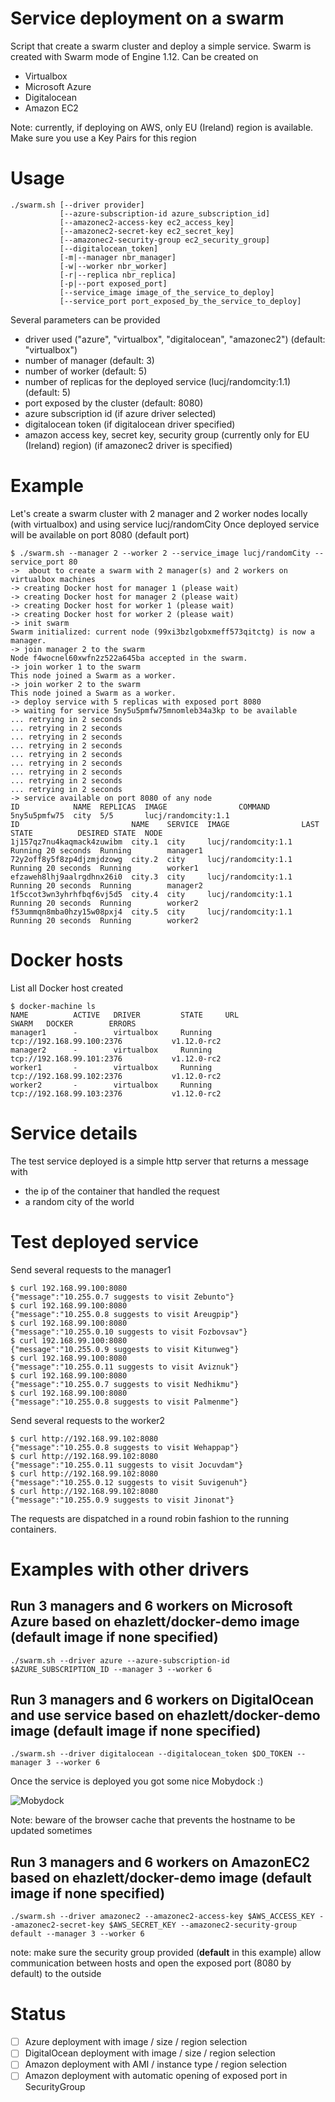 # Service deployment on a swarm

Script that create a swarm cluster and deploy a simple service.
Swarm is created with Swarm mode of Engine 1.12. Can be created on
* Virtualbox
* Microsoft Azure
* Digitalocean
* Amazon EC2

Note: currently, if deploying on AWS, only EU (Ireland) region is available. Make sure you use a Key Pairs for this region

# Usage

```
./swarm.sh [--driver provider]
           [--azure-subscription-id azure_subscription_id]
           [--amazonec2-access-key ec2_access_key]
           [--amazonec2-secret-key ec2_secret_key]
           [--amazonec2-security-group ec2_security_group]
           [--digitalocean_token]
           [-m|--manager nbr_manager]
           [-w|--worker nbr_worker]
           [-r|--replica nbr_replica]
           [-p|--port exposed_port]
           [--service_image image_of_the_service_to_deploy]
           [--service_port port_exposed_by_the_service_to_deploy]
```

Several parameters can be provided
* driver used ("azure", "virtualbox", "digitalocean", "amazonec2") (default: "virtualbox")
* number of manager (default: 3)
* number of worker (default: 5)
* number of replicas for the deployed service (lucj/randomcity:1.1) (default: 5)
* port exposed by the cluster (default: 8080)
* azure subscription id (if azure driver selected)
* digitalocean token (if digitalocean driver specified)
* amazon access key, secret key, security group (currently only for EU (Ireland) region) (if amazonec2 driver is specified)

# Example

Let's create a swarm cluster with 2 manager and 2 worker nodes locally (with virtualbox) and using service lucj/randomCity
Once deployed service will be available on port 8080 (default port)

```
$ ./swarm.sh --manager 2 --worker 2 --service_image lucj/randomCity --service_port 80
->  about to create a swarm with 2 manager(s) and 2 workers on virtualbox machines
-> creating Docker host for manager 1 (please wait)
-> creating Docker host for manager 2 (please wait)
-> creating Docker host for worker 1 (please wait)
-> creating Docker host for worker 2 (please wait)
-> init swarm
Swarm initialized: current node (99xi3bzlgobxmeff573qitctg) is now a manager.
-> join manager 2 to the swarm
Node f4wocnel60xwfn2z522a645ba accepted in the swarm.
-> join worker 1 to the swarm
This node joined a Swarm as a worker.
-> join worker 2 to the swarm
This node joined a Swarm as a worker.
-> deploy service with 5 replicas with exposed port 8080
-> waiting for service 5ny5u5pmfw75mnomleb34a3kp to be available
... retrying in 2 seconds
... retrying in 2 seconds
... retrying in 2 seconds
... retrying in 2 seconds
... retrying in 2 seconds
... retrying in 2 seconds
... retrying in 2 seconds
... retrying in 2 seconds
... retrying in 2 seconds
-> service available on port 8080 of any node
ID            NAME  REPLICAS  IMAGE                COMMAND
5ny5u5pmfw75  city  5/5       lucj/randomcity:1.1
ID                         NAME    SERVICE  IMAGE                LAST STATE          DESIRED STATE  NODE
1j157qz7nu4kaqmack4zuwibm  city.1  city     lucj/randomcity:1.1  Running 20 seconds  Running        manager1
72y2off8y5f8zp4djzmjdzowg  city.2  city     lucj/randomcity:1.1  Running 20 seconds  Running        worker1
efzaweh8lhj9aalrgdhnx26i0  city.3  city     lucj/randomcity:1.1  Running 20 seconds  Running        manager2
1f5ccot3wn3yhrhfbqf6vj5d5  city.4  city     lucj/randomcity:1.1  Running 20 seconds  Running        worker2
f53ummqn8mba0hzy15w08pxj4  city.5  city     lucj/randomcity:1.1  Running 20 seconds  Running        worker2
```


# Docker hosts

List all Docker host created

```
$ docker-machine ls
NAME          ACTIVE   DRIVER         STATE     URL                         SWARM   DOCKER        ERRORS
manager1      -        virtualbox     Running   tcp://192.168.99.100:2376           v1.12.0-rc2
manager2      -        virtualbox     Running   tcp://192.168.99.101:2376           v1.12.0-rc2
worker1       -        virtualbox     Running   tcp://192.168.99.102:2376           v1.12.0-rc2
worker2       -        virtualbox     Running   tcp://192.168.99.103:2376           v1.12.0-rc2
```

# Service details

The test service deployed is a simple http server that returns a message with
* the ip of the container that handled the request
* a random city of the world

# Test deployed service

Send several requests to the manager1

```
$ curl 192.168.99.100:8080
{"message":"10.255.0.7 suggests to visit Zebunto"}
$ curl 192.168.99.100:8080
{"message":"10.255.0.8 suggests to visit Areugpip"}
$ curl 192.168.99.100:8080
{"message":"10.255.0.10 suggests to visit Fozbovsav"}
$ curl 192.168.99.100:8080
{"message":"10.255.0.9 suggests to visit Kitunweg"}
$ curl 192.168.99.100:8080
{"message":"10.255.0.11 suggests to visit Aviznuk"}
$ curl 192.168.99.100:8080
{"message":"10.255.0.7 suggests to visit Nedhikmu"}
$ curl 192.168.99.100:8080
{"message":"10.255.0.8 suggests to visit Palmenme"}
```

Send several requests to the worker2

```
$ curl http://192.168.99.102:8080
{"message":"10.255.0.8 suggests to visit Wehappap"}
$ curl http://192.168.99.102:8080
{"message":"10.255.0.11 suggests to visit Jocuvdam"}
$ curl http://192.168.99.102:8080
{"message":"10.255.0.12 suggests to visit Suvigenuh"}
$ curl http://192.168.99.102:8080
{"message":"10.255.0.9 suggests to visit Jinonat"}
```

The requests are dispatched in a round robin fashion to the running containers.

# Examples with other drivers

## Run 3 managers and 6 workers on Microsoft Azure based on ehazlett/docker-demo image (default image if none specified)

```
./swarm.sh --driver azure --azure-subscription-id $AZURE_SUBSCRIPTION_ID --manager 3 --worker 6
```

## Run 3 managers and 6 workers on DigitalOcean and use service based on ehazlett/docker-demo image (default image if none specified)

```
./swarm.sh --driver digitalocean --digitalocean_token $DO_TOKEN --manager 3 --worker 6
```

Once the service is deployed you got some nice Mobydock :)

![Mobydock](https://dl.dropboxusercontent.com/u/2330187/docker/labs/1.12/swarm-sample/mobydock.png)

Note: beware of the browser cache that prevents the hostname to be updated sometimes

## Run 3 managers and 6 workers on AmazonEC2 based on ehazlett/docker-demo image (default image if none specified)

```
./swarm.sh --driver amazonec2 --amazonec2-access-key $AWS_ACCESS_KEY --amazonec2-secret-key $AWS_SECRET_KEY --amazonec2-security-group default --manager 3 --worker 6
```

note: make sure the security group provided (**default** in this example) allow communication between hosts and open the exposed port (8080 by default) to the outside

# Status

- [ ] Azure deployment with image / size / region selection
- [ ] DigitalOcean deployment with image / size / region selection
- [ ] Amazon deployment with AMI / instance type / region selection
- [ ] Amazon deployment with automatic opening of exposed port in SecurityGroup
